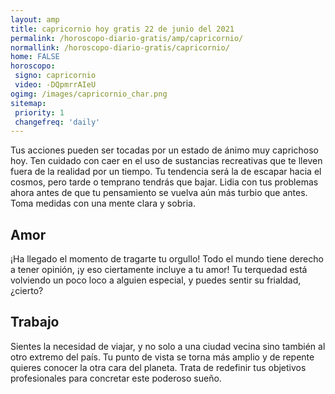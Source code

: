 ```yaml
---
layout: amp
title: capricornio hoy gratis 22 de junio del 2021 
permalink: /horoscopo-diario-gratis/amp/capricornio/
normallink: /horoscopo-diario-gratis/capricornio/
home: FALSE
horoscopo:
 signo: capricornio
 video: -DQpmrrAIeU
ogimg: /images/capricornio_char.png
sitemap:
 priority: 1
 changefreq: 'daily'
---
```



Tus acciones pueden ser tocadas por un estado de ánimo muy caprichoso hoy. Ten cuidado con caer en el uso de sustancias recreativas que te lleven fuera de la realidad por un tiempo. Tu tendencia será la de escapar hacia el cosmos, pero tarde o temprano tendrás que bajar. Lidia con tus problemas ahora antes de que tu pensamiento se vuelva aún más turbio que antes. Toma medidas con una mente clara y sobria.

## Amor

¡Ha llegado el momento de tragarte tu orgullo! Todo el mundo tiene derecho a tener opinión, ¡y eso ciertamente incluye a tu amor! Tu terquedad está volviendo un poco loco a alguien especial, y puedes sentir su frialdad, ¿cierto?

## Trabajo

Sientes la necesidad de viajar, y no solo a una ciudad vecina sino también al otro extremo del país. Tu punto de vista se torna más amplio y de repente quieres conocer la otra cara del planeta. Trata de redefinir tus objetivos profesionales para concretar este poderoso sueño.